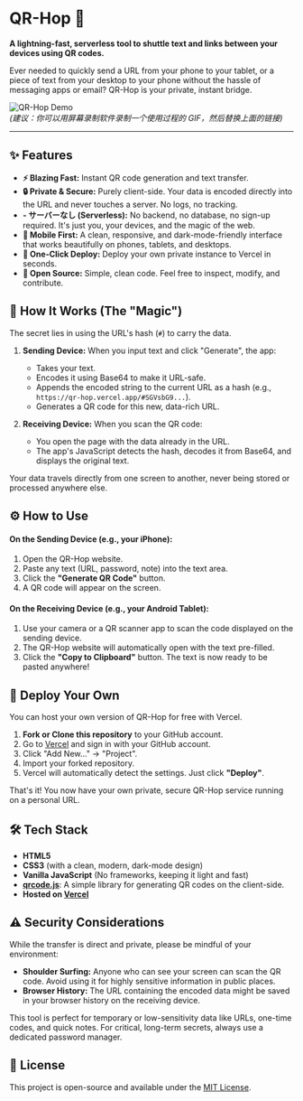 # QR-Hop 🚀

**A lightning-fast, serverless tool to shuttle text and links between your devices using QR codes.**

Ever needed to quickly send a URL from your phone to your tablet, or a piece of text from your desktop to your phone without the hassle of messaging apps or email? QR-Hop is your private, instant bridge.

![QR-Hop Demo](https://user-images.githubusercontent.com/your_username/your_repo/assets/demo.gif)  
*(建议：你可以用屏幕录制软件录制一个使用过程的 GIF，然后替换上面的链接)*

---

## ✨ Features

*   **⚡️ Blazing Fast:** Instant QR code generation and text transfer.
*   **🔒 Private & Secure:** Purely client-side. Your data is encoded directly into the URL and never touches a server. No logs, no tracking.
*   **- サーバーなし (Serverless):** No backend, no database, no sign-up required. It's just you, your devices, and the magic of the web.
*   **📱 Mobile First:** A clean, responsive, and dark-mode-friendly interface that works beautifully on phones, tablets, and desktops.
*   **🚀 One-Click Deploy:** Deploy your own private instance to Vercel in seconds.
*   **📖 Open Source:** Simple, clean code. Feel free to inspect, modify, and contribute.

## 🤔 How It Works (The "Magic")

The secret lies in using the URL's hash (`#`) to carry the data.

1.  **Sending Device:** When you input text and click "Generate", the app:
    *   Takes your text.
    *   Encodes it using Base64 to make it URL-safe.
    *   Appends the encoded string to the current URL as a hash (e.g., `https://qr-hop.vercel.app/#SGVsbG9...`).
    *   Generates a QR code for this new, data-rich URL.

2.  **Receiving Device:** When you scan the QR code:
    *   You open the page with the data already in the URL.
    *   The app's JavaScript detects the hash, decodes it from Base64, and displays the original text.

Your data travels directly from one screen to another, never being stored or processed anywhere else.

## ⚙️ How to Use

#### On the Sending Device (e.g., your iPhone):
1.  Open the QR-Hop website.
2.  Paste any text (URL, password, note) into the text area.
3.  Click the **"Generate QR Code"** button.
4.  A QR code will appear on the screen.

#### On the Receiving Device (e.g., your Android Tablet):
1.  Use your camera or a QR scanner app to scan the code displayed on the sending device.
2.  The QR-Hop website will automatically open with the text pre-filled.
3.  Click the **"Copy to Clipboard"** button. The text is now ready to be pasted anywhere!

## 🚀 Deploy Your Own

You can host your own version of QR-Hop for free with Vercel.

1.  **Fork or Clone this repository** to your GitHub account.
2.  Go to [Vercel](https://vercel.com) and sign in with your GitHub account.
3.  Click "Add New..." -> "Project".
4.  Import your forked repository.
5.  Vercel will automatically detect the settings. Just click **"Deploy"**.

That's it! You now have your own private, secure QR-Hop service running on a personal URL.

## 🛠 Tech Stack

*   **HTML5**
*   **CSS3** (with a clean, modern, dark-mode design)
*   **Vanilla JavaScript** (No frameworks, keeping it light and fast)
*   [**qrcode.js**](https://github.com/davidshimjs/qrcodejs): A simple library for generating QR codes on the client-side.
*   **Hosted on [Vercel](https://vercel.com)**

## ⚠️ Security Considerations

While the transfer is direct and private, please be mindful of your environment:
*   **Shoulder Surfing:** Anyone who can see your screen can scan the QR code. Avoid using it for highly sensitive information in public places.
*   **Browser History:** The URL containing the encoded data might be saved in your browser history on the receiving device.

This tool is perfect for temporary or low-sensitivity data like URLs, one-time codes, and quick notes. For critical, long-term secrets, always use a dedicated password manager.

## 📄 License

This project is open-source and available under the [MIT License](LICENSE).